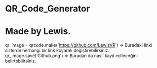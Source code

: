 # QR_Code_Generator
# Made by Lewis.

qr_image = qrcode.make('https://github.com/LewisVR') => Buradaki linki sizlerde herhangi bir link koyarak değiştirebilirsiniz. 
qr_image.save('Github.png') => Buradan da nasıl kayıt edileceğini belirtebilirsiniz.
